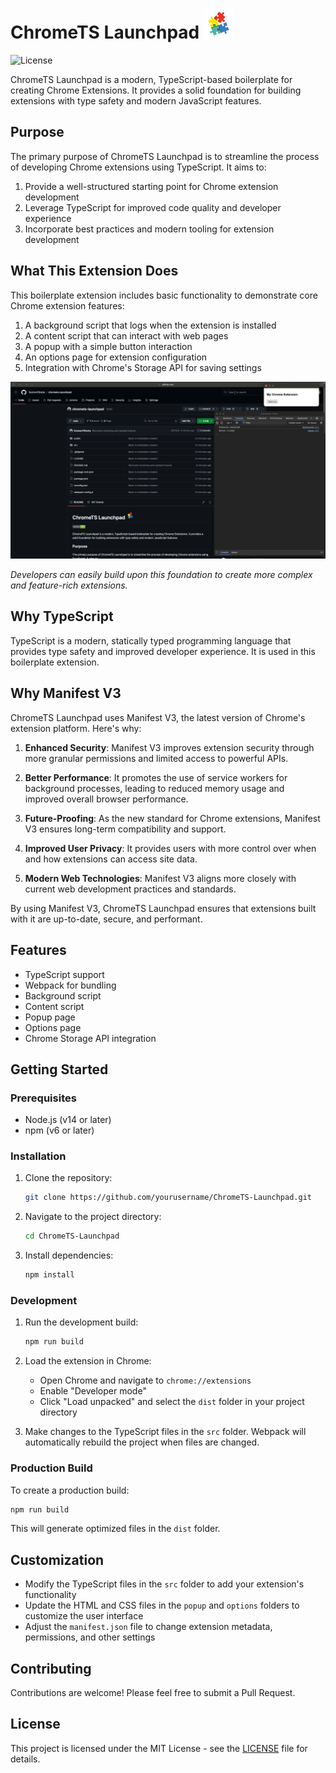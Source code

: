 # ChromeTS Launchpad ![Logo](public/icons/icon48.png)

![License](https://img.shields.io/github/license/roshanpshetty/ChromeTS-Launchpad)


ChromeTS Launchpad is a modern, TypeScript-based boilerplate for creating Chrome Extensions. It provides a solid foundation for building extensions with type safety and modern JavaScript features.

## Purpose

The primary purpose of ChromeTS Launchpad is to streamline the process of developing Chrome extensions using TypeScript. It aims to:

1. Provide a well-structured starting point for Chrome extension development
2. Leverage TypeScript for improved code quality and developer experience
3. Incorporate best practices and modern tooling for extension development


## What This Extension Does

This boilerplate extension includes basic functionality to demonstrate core Chrome extension features:

1. A background script that logs when the extension is installed
2. A content script that can interact with web pages
3. A popup with a simple button interaction
4. An options page for extension configuration
5. Integration with Chrome's Storage API for saving settings


![Screeshot](public/demo.png)

*Developers can easily build upon this foundation to create more complex and feature-rich extensions.*


## Why TypeScript

TypeScript is a modern, statically typed programming language that provides type safety and improved developer experience. It is used in this boilerplate extension. 



## Why Manifest V3

ChromeTS Launchpad uses Manifest V3, the latest version of Chrome's extension platform. Here's why:

1. **Enhanced Security**: Manifest V3 improves extension security through more granular permissions and limited access to powerful APIs.

2. **Better Performance**: It promotes the use of service workers for background processes, leading to reduced memory usage and improved overall browser performance.

3. **Future-Proofing**: As the new standard for Chrome extensions, Manifest V3 ensures long-term compatibility and support.

4. **Improved User Privacy**: It provides users with more control over when and how extensions can access site data.

5. **Modern Web Technologies**: Manifest V3 aligns more closely with current web development practices and standards.

By using Manifest V3, ChromeTS Launchpad ensures that extensions built with it are up-to-date, secure, and performant.

## Features

- TypeScript support
- Webpack for bundling
- Background script
- Content script
- Popup page
- Options page
- Chrome Storage API integration

## Getting Started

### Prerequisites

- Node.js (v14 or later)
- npm (v6 or later)

### Installation

1. Clone the repository:
   ```bash
   git clone https://github.com/yourusername/ChromeTS-Launchpad.git
   ```

2. Navigate to the project directory:
   ```bash
   cd ChromeTS-Launchpad
   ```

3. Install dependencies:
   ```bash
   npm install
   ```

### Development

1. Run the development build:
   ```bash
   npm run build
   ```

2. Load the extension in Chrome:
   - Open Chrome and navigate to `chrome://extensions`
   - Enable "Developer mode"
   - Click "Load unpacked" and select the `dist` folder in your project directory

3. Make changes to the TypeScript files in the `src` folder. Webpack will automatically rebuild the project when files are changed.

### Production Build

To create a production build:

```bash
npm run build
```

This will generate optimized files in the `dist` folder.

## Customization

- Modify the TypeScript files in the `src` folder to add your extension's functionality
- Update the HTML and CSS files in the `popup` and `options` folders to customize the user interface
- Adjust the `manifest.json` file to change extension metadata, permissions, and other settings

## Contributing

Contributions are welcome! Please feel free to submit a Pull Request.

## License

This project is licensed under the MIT License - see the [LICENSE](LICENSE) file for details.
